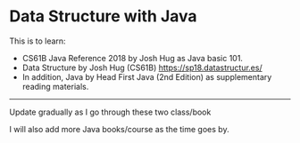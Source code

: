 # Data Structure with Java

This is to learn:
* CS61B Java Reference 2018 by Josh Hug as Java basic 101.
* Data Structure by Josh Hug (CS61B) https://sp18.datastructur.es/
* In addition, Java by Head First Java (2nd Edition) as supplementary reading materials.


---
Update gradually as I go through these two class/book

I will also add more Java books/course as the time goes by.
